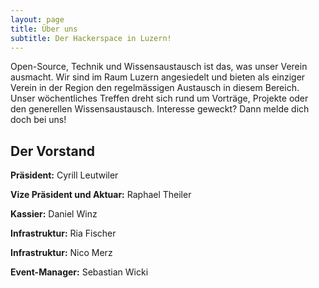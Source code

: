 ```yaml
---
layout: page
title: Über uns
subtitle: Der Hackerspace in Luzern!
---
```


Open-Source, Technik und Wissensaustausch ist das, was unser Verein ausmacht. Wir sind im Raum Luzern angesiedelt und bieten als einziger Verein in der Region den regelmässigen Austausch in diesem Bereich. Unser wöchentliches Treffen dreht sich rund um Vorträge, Projekte oder den generellen Wissensaustausch. Interesse geweckt? Dann melde dich doch bei uns!

## Der Vorstand
 **Präsident:** Cyrill Leutwiler

 **Vize Präsident und Aktuar:** Raphael Theiler

 **Kassier:** Daniel Winz 

 **Infrastruktur:** Ria Fischer

**Infrastruktur:** Nico Merz

 **Event-Manager:** Sebastian Wicki 
 

